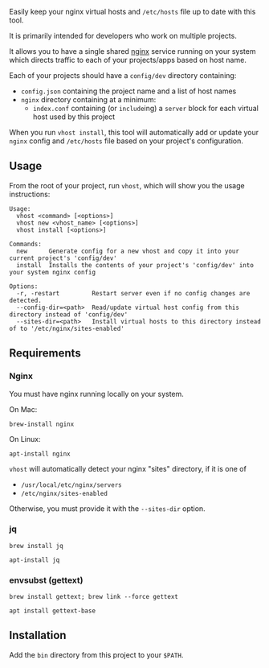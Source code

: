 Easily keep your nginx virtual hosts and `/etc/hosts` file up to date with this tool.

It is primarily intended for developers who work on multiple projects.

It allows you to have a single shared [nginx](http://nginx.org/) service running on your system
which directs traffic to each of your projects/apps based on host name.

Each of your projects should have a `config/dev` directory containing:
- `config.json` containing the project name and a list of host names
- `nginx` directory containing at a minimum:
  - `index.conf` containing (or `include`ing) a `server` block for each virtual host used by this project

When you run `vhost install`, this tool will automatically add or update your `nginx` config and
`/etc/hosts` file based on your project's configuration.

## Usage

From the root of your project, run `vhost`, which will show you the usage instructions: 

```
Usage:
  vhost <command> [<options>]
  vhost new <vhost_name> [<options>]
  vhost install [<options>]

Commands:
  new      Generate config for a new vhost and copy it into your current project's 'config/dev'
  install  Installs the contents of your project's 'config/dev' into your system nginx config

Options:
  -r, -restart         Restart server even if no config changes are detected.
  --config-dir=<path>  Read/update virtual host config from this directory instead of 'config/dev'
  --sites-dir=<path>   Install virtual hosts to this directory instead of to '/etc/nginx/sites-enabled'
```

## Requirements

### Nginx

You must have nginx running locally on your system.

On Mac:
```
brew-install nginx
```

On Linux:
```
apt-install nginx
```

`vhost` will automatically detect your nginx "sites" directory, if it is one of
- `/usr/local/etc/nginx/servers`
- `/etc/nginx/sites-enabled`

Otherwise, you must provide it with the `--sites-dir` option.

### jq

```
brew install jq
```

```
apt-install jq
```

### envsubst (gettext)

```
brew install gettext; brew link --force gettext
```

```
apt install gettext-base
```

## Installation

Add the `bin` directory from this project to your `$PATH`.




